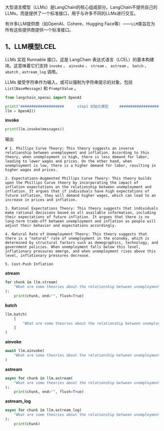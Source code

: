 大型语言模型（LLMs）是LangChain的核心组成部分。LangChain不提供自己的LLMs，而是提供了一个标准接口，用于与许多不同的LLMs进行交互。

有许多LLM提供商（如OpenAI、Cohere、Hugging Face等）——`LLM`类旨在为所有这些提供商提供一个标准接口。

## 1、LLM模型LCEL

LLMs 实现 Runnable 接口，这是 LangChain 表达式语言（LCEL）的基本构建块。这意味着它们支持 `invoke` 、 `ainvoke` 、 `stream` 、 `astream` 、 `batch` 、 `abatch` , `astream_log` 调用。

LLMs 接受字符串作为输入，或可以强制为字符串提示的对象，包括 `List[BaseMessage]` 和 `PromptValue` 。

```python
from langchain_openai import OpenAI

print("####################      step1 初始化模型     ####################")
llm = OpenAI()
```

**invoke**

```python
print(llm.invoke(messages)) 
```
输出
```text
# 1. Phillips Curve Theory: This theory suggests an inverse relationship between unemployment and inflation. According to this theory, when unemployment is high, there is less demand for labor, leading to lower wages and prices. On the other hand, when unemployment is low, there is a higher demand for labor, resulting in higher wages and prices.

2. Expectations-Augmented Phillips Curve Theory: This theory builds upon the Phillips Curve theory by incorporating the impact of inflation expectations on the relationship between unemployment and inflation. It argues that if individuals have high expectations of future inflation, they will demand higher wages, which can lead to an increase in prices and inflation.

3. Rational Expectations Theory: This theory suggests that individuals make rational decisions based on all available information, including their expectations of future inflation. It argues that there is no long-term trade-off between unemployment and inflation as people will adjust their behavior and expectations accordingly.

4. Natural Rate of Unemployment Theory: This theory suggests that there is a "natural" rate of unemployment in the economy, which is determined by structural factors such as demographics, technology, and government policies. When unemployment falls below this level, inflationary pressures emerge, and when unemployment rises above this level, inflationary pressures decrease.

5. Cost-Push Inflation
```

**stream**

```python
for chunk in llm.stream(
    "What are some theories about the relationship between unemployment and inflation?"
):
    print(chunk, end="", flush=True)
```

**batch**

```python
llm.batch(
    [
        "What are some theories about the relationship between unemployment and inflation?"
    ]
)
```

**ainvoke**

```python
await llm.ainvoke(
    "What are some theories about the relationship between unemployment and inflation?"
)
```

**astream**

```python
async for chunk in llm.astream(
    "What are some theories about the relationship between unemployment and inflation?"
):
    print(chunk, end="", flush=True)
```

**astream_log**

```python
async for chunk in llm.astream_log(
    "What are some theories about the relationship between unemployment and inflation?"
):
    print(chunk)
```